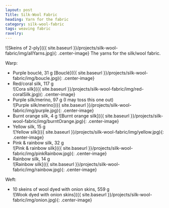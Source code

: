 ```yaml
---
layout: post
Title: Silk-Wool Fabric
heading: Yarn for the fabric
category: silk-wool-fabric
tags: weaving fabric
ravelry: 
---
```

![Skeins of 2-ply]({{ site.baseurl }}/projects/silk-wool-fabric/img/allYarns.jpg){: .center-image}
The yarns for the silk/wool fabric.

Warp:
- Purple bouclé, 31 g
[Bouclé]({{ site.baseurl }}/projects/silk-wool-fabric/img/boucle.jpg){: .center-image}  
- Red/coral silk, 117 g  
![Cora silk]({{ site.baseurl }}/projects/silk-wool-fabric/img/red-coralSilk.jpg){: .center-image}  
- Purple silk/merino, 97 g (I may toss this one out)  
![Purple silk/merino]({{ site.baseurl }}/projects/silk-wool-fabric/img/purple.jpg){: .center-image}  
- Burnt orange silk, 4 g
![Burnt orange silk]({{ site.baseurl }}/projects/silk-wool-fabric/img/burntOrange.jpg){: .center-image}  
- Yellow silk, 15 g  
![Yellow silk]({{ site.baseurl }}/projects/silk-wool-fabric/img/yellow.jpg){: .center-image}  
- Pink & rainbow silk, 32 g  
![Pink & rainbow silk]({{ site.baseurl }}/projects/silk-wool-fabric/img/pinkRainbow.jpg){: .center-image}  
- Rainbow silk, 14 g  
![Rainbow silk]({{ site.baseurl }}/projects/silk-wool-fabric/img/rainbow.jpg){: .center-image} 

Weft:
- 10 skeins of wool dyed with onion skins, 559 g  
![Wook dyed with onion skins]({{ site.baseurl }}/projects/silk-wool-fabric/img/onion.jpg){: .center-image} 